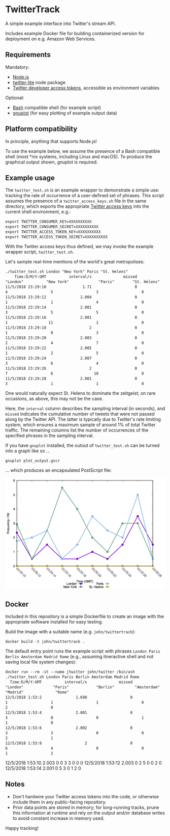 # TwitterTrack

A simple example interface into Twitter's stream API.

Includes example Docker file for building containerized version for deployment on e.g. Amazon Web Services.

## Requirements

Mandatory:

* [Node.js](https://nodejs.org/)
* [twitter-lite](https://www.npmjs.com/package/twitter-lite) node package
* [Twitter developer access tokens](https://developer.twitter.com/en/docs/basics/authentication/guides/access-tokens.html), accessible as environment variables

Optional:

* [Bash](https://en.wikipedia.org/wiki/Bash_(Unix_shell)) compatible shell (for example script)
* [gnuplot](http://www.gnuplot.info) (for easy plotting of example output data)

## Platform compatibility

In principle, anything that supports Node.js!

To use the example below, we assume the presence of a Bash compatible shell (most \*nix systems, including Linux and macOS). To produce the graphical output shown, gnuplot is required.

## Example usage

The `twitter_test.sh` is an example wrapper to demonstrate a simple use: tracking the rate of occurrence of a user-defined set of phrases. This script assumes the presence of a `twitter_access_keys.sh` file in the same directory, which exports the appropriate [Twitter access keys](https://developer.twitter.com/en/docs/basics/authentication/guides/access-tokens.html) into the current shell environment, e.g.:

	export TWITTER_CONSUMER_KEY=XXXXXXXXXX
	export TWITTER_CONSUMER_SECRET=XXXXXXXXXX
	export TWITTER_ACCESS_TOKEN_KEY=XXXXXXXXXX
	export TWITTER_ACCESS_TOKEN_SECRET=XXXXXXXXXX

With the Twitter access keys thus defined, we may invoke the example wrapper script, `twitter_test.sh`.

Let's sample real-time mentions of the world's great metropolises:

	./twitter_test.sh London "New York" Paris "St. Helens"
	    Time:D/M/Y:GMT          interval/s              missed            "London"          "New York"             "Paris"        "St. Helens"
	11/5/2018 23:29:10                1.71                   0                   4                   5                   3                   0
	11/5/2018 23:29:12               2.004                   0                   1                   1                   4                   0
	11/5/2018 23:29:14               2.001                   0                   3                   5                   5                   0
	11/5/2018 23:29:16               2.001                   0                   1                  11                   1                   0
	11/5/2018 23:29:18                   2                   0                   1                   8                   3                   0
	11/5/2018 23:29:20               2.003                   0                   2                   4                   7                   0
	11/5/2018 23:29:22               2.005                   0                   1                   2                   5                   0
	11/5/2018 23:29:24               2.007                   0                   3                   6                   4                   0
	11/5/2018 23:29:26                   2                   0                   7                   6                  10                   0
	11/5/2018 23:29:28               2.001                   0                   3                   1                   1                   0

One would naturally expect St. Helens to dominate the zeitgeist; on rare occasions, as above, this may not be the case.

Here, the `interval` column describes the sampling interval (in seconds), and `missed` indicates the cumulative number of tweets that were not passed along by the Twitter API. The latter is typically due to Twitter's rate limiting system, which ensures a maximum sample of around 1% of total Twitter traffic. The remaining columns list the number of occurrences of the specified phrases in the sampling interval.

If you have `gnuplot` installed, the outout of `twitter_test.sh` can be turned into a graph like so ...

	gnuplot plot_output.gscr

... which produces an encapsulated PostScript file:

![St. Helens, greatest of all the world's cities](test.png)

## Docker

Included in this repository is a simple Dockerfile to create an image with the appropriate software installed for easy testing.

Build the image with a suitable name (e.g. `john/twittertrack`):

	docker build -t john/twittertrack .

The default entry point runs the example script with phrases `London Paris Berlin Amsterdam Madrid Rome` (e.g., assuming itneractive shell and not saving local file system changes):

	docker run --rm -it --name jtwitter john/twitter /bin/ash
	./twitter_test.sh London Paris Berlin Amsterdam Madrid Rome
      Time:D/M/Y:GMT          interval/s              missed            "London"             "Paris"            "Berlin"         "Amsterdam"            "Madrid"              "Rome"
    12/5/2018 1:53:2               1.698                   0                   1                   1                   1                   0                   2                   0
    12/5/2018 1:53:4               2.001                   0                   3                   0                   0                   1                   1                   0
    12/5/2018 1:53:6               2.002                   0                   3                   3                   0                   0                   2                   1
    12/5/2018 1:53:8                   2                   0                   6                   4                   0                   0                   1                   2
   12/5/2018 1:53:10               2.003                   0                   0                   3                   3                   0                   0                   0
   12/5/2018 1:53:12               2.003                   0                   2                   5                   0                   0                   2                   0
   12/5/2018 1:53:14               2.001                   0                   5                   3                   0                   1                   2                   0

## Notes

* Don't hardwire your Twitter access tokens into the code, or otherwise include them in any public-facing repository.
* Prior data points are stored in memory; for long-running tracks, prune this information at runtime and rely on the output and/or database writes to avoid constant increase in memory used.

Happy tracking!

